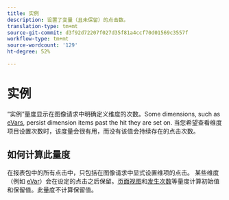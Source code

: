 ```yaml
---
title: 实例
description: 设置了变量（且未保留）的点击数。
translation-type: tm+mt
source-git-commit: d3f92d72207f027d35f81a4ccf70d01569c3557f
workflow-type: tm+mt
source-wordcount: '129'
ht-degree: 52%

---
```



# 实例

“实例”量度显示在图像请求中明确定义维度的次数。Some dimensions, such as [eVars](../dimensions/evar.md), persist dimension items past the hit they are set on. 当您希望查看维度项目设置次数时，该度量会很有用，而没有该值会持续存在的点击次数。

## 如何计算此量度

在报表包中的所有点击中，只包括在图像请求中显式设置维项的点击。 某些维度（例如 [eVar](../dimensions/evar.md)）会在设定的点击之后保留。[页面视图](page-views.md)和[发生次数](occurrences.md)等量度计算初始值和保留值。此量度不计算保留值。